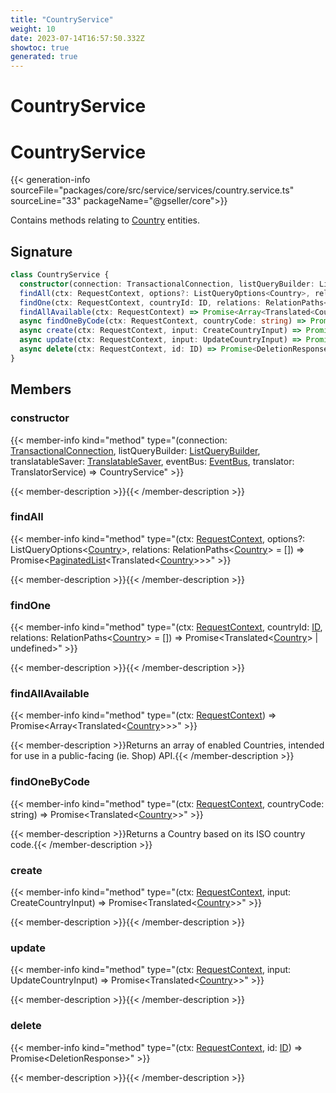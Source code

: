 ```yaml
---
title: "CountryService"
weight: 10
date: 2023-07-14T16:57:50.332Z
showtoc: true
generated: true
---
```

<!-- This file was generated from the Vendure source. Do not modify. Instead, re-run the "docs:build" script -->

# CountryService
<div class="symbol">


# CountryService

{{< generation-info sourceFile="packages/core/src/service/services/country.service.ts" sourceLine="33" packageName="@gseller/core">}}

Contains methods relating to <a href='/typescript-api/entities/country#country'>Country</a> entities.

## Signature

```TypeScript
class CountryService {
  constructor(connection: TransactionalConnection, listQueryBuilder: ListQueryBuilder, translatableSaver: TranslatableSaver, eventBus: EventBus, translator: TranslatorService)
  findAll(ctx: RequestContext, options?: ListQueryOptions<Country>, relations: RelationPaths<Country> = []) => Promise<PaginatedList<Translated<Country>>>;
  findOne(ctx: RequestContext, countryId: ID, relations: RelationPaths<Country> = []) => Promise<Translated<Country> | undefined>;
  findAllAvailable(ctx: RequestContext) => Promise<Array<Translated<Country>>>;
  async findOneByCode(ctx: RequestContext, countryCode: string) => Promise<Translated<Country>>;
  async create(ctx: RequestContext, input: CreateCountryInput) => Promise<Translated<Country>>;
  async update(ctx: RequestContext, input: UpdateCountryInput) => Promise<Translated<Country>>;
  async delete(ctx: RequestContext, id: ID) => Promise<DeletionResponse>;
}
```
## Members

### constructor

{{< member-info kind="method" type="(connection: <a href='/typescript-api/data-access/transactional-connection#transactionalconnection'>TransactionalConnection</a>, listQueryBuilder: <a href='/typescript-api/data-access/list-query-builder#listquerybuilder'>ListQueryBuilder</a>, translatableSaver: <a href='/typescript-api/service-helpers/translatable-saver#translatablesaver'>TranslatableSaver</a>, eventBus: <a href='/typescript-api/events/event-bus#eventbus'>EventBus</a>, translator: TranslatorService) => CountryService"  >}}

{{< member-description >}}{{< /member-description >}}

### findAll

{{< member-info kind="method" type="(ctx: <a href='/typescript-api/request/request-context#requestcontext'>RequestContext</a>, options?: ListQueryOptions&#60;<a href='/typescript-api/entities/country#country'>Country</a>&#62;, relations: RelationPaths&#60;<a href='/typescript-api/entities/country#country'>Country</a>&#62; = []) => Promise&#60;<a href='/typescript-api/common/paginated-list#paginatedlist'>PaginatedList</a>&#60;Translated&#60;<a href='/typescript-api/entities/country#country'>Country</a>&#62;&#62;&#62;"  >}}

{{< member-description >}}{{< /member-description >}}

### findOne

{{< member-info kind="method" type="(ctx: <a href='/typescript-api/request/request-context#requestcontext'>RequestContext</a>, countryId: <a href='/typescript-api/common/id#id'>ID</a>, relations: RelationPaths&#60;<a href='/typescript-api/entities/country#country'>Country</a>&#62; = []) => Promise&#60;Translated&#60;<a href='/typescript-api/entities/country#country'>Country</a>&#62; | undefined&#62;"  >}}

{{< member-description >}}{{< /member-description >}}

### findAllAvailable

{{< member-info kind="method" type="(ctx: <a href='/typescript-api/request/request-context#requestcontext'>RequestContext</a>) => Promise&#60;Array&#60;Translated&#60;<a href='/typescript-api/entities/country#country'>Country</a>&#62;&#62;&#62;"  >}}

{{< member-description >}}Returns an array of enabled Countries, intended for use in a public-facing (ie. Shop) API.{{< /member-description >}}

### findOneByCode

{{< member-info kind="method" type="(ctx: <a href='/typescript-api/request/request-context#requestcontext'>RequestContext</a>, countryCode: string) => Promise&#60;Translated&#60;<a href='/typescript-api/entities/country#country'>Country</a>&#62;&#62;"  >}}

{{< member-description >}}Returns a Country based on its ISO country code.{{< /member-description >}}

### create

{{< member-info kind="method" type="(ctx: <a href='/typescript-api/request/request-context#requestcontext'>RequestContext</a>, input: CreateCountryInput) => Promise&#60;Translated&#60;<a href='/typescript-api/entities/country#country'>Country</a>&#62;&#62;"  >}}

{{< member-description >}}{{< /member-description >}}

### update

{{< member-info kind="method" type="(ctx: <a href='/typescript-api/request/request-context#requestcontext'>RequestContext</a>, input: UpdateCountryInput) => Promise&#60;Translated&#60;<a href='/typescript-api/entities/country#country'>Country</a>&#62;&#62;"  >}}

{{< member-description >}}{{< /member-description >}}

### delete

{{< member-info kind="method" type="(ctx: <a href='/typescript-api/request/request-context#requestcontext'>RequestContext</a>, id: <a href='/typescript-api/common/id#id'>ID</a>) => Promise&#60;DeletionResponse&#62;"  >}}

{{< member-description >}}{{< /member-description >}}


</div>
